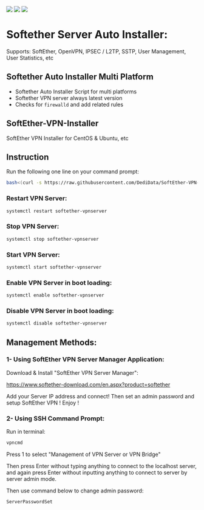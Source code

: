 ![](https://img.shields.io/github/stars/DediData/SoftEther-VPN-Installer.svg) ![](https://img.shields.io/github/forks/DediData/SoftEther-VPN-Installer.svg) ![](https://img.shields.io/github/issues/DediData/SoftEther-VPN-Installer.svg)

# Softether Server Auto Installer:
Supports: SoftEther, OpenVPN, IPSEC / L2TP, SSTP, User Management, User Statistics, etc

## Softether Auto Installer Multi Platform
* Softether Auto Installer Script for multi platforms
* Softether VPN server always latest version
* Checks for ```firewalld``` and add related rules

## SoftEther-VPN-Installer
SoftEther VPN Installer for CentOS &amp; Ubuntu, etc

## Instruction
Run the following one line on your command prompt:
```sh
bash<(curl -s https://raw.githubusercontent.com/DediData/SoftEther-VPN-Installer/master/softether-installer.sh)
```

### Restart VPN Server:
```sh
systemctl restart softether-vpnserver
```

### Stop VPN Server:
```sh
systemctl stop softether-vpnserver
```

### Start VPN Server:
```sh
systemctl start softether-vpnserver
```

### Enable VPN Server in boot loading:
```sh
systemctl enable softether-vpnserver
```

### Disable VPN Server in boot loading:
```sh
systemctl disable softether-vpnserver
```

## Management Methods:
### 1- Using SoftEther VPN Server Manager Application:
Download & Install "SoftEther VPN Server Manager":

https://www.softether-download.com/en.aspx?product=softether

Add your Server IP address and connect!
Then set an admin password and setup SoftEther VPN ! Enjoy !

### 2- Using SSH Command Prompt:
Run in terminal:
```sh
vpncmd
```
Press 1 to select "Management of VPN Server or VPN Bridge"

Then press Enter without typing anything to connect to the localhost server, and again press Enter without inputting anything to connect to server by server admin mode.

Then use command below to change admin password:
```sh
ServerPasswordSet
```

